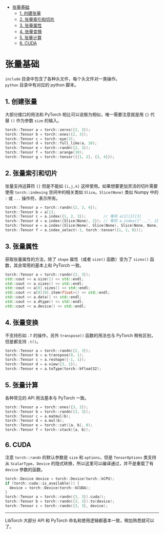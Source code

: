 - [张量基础](#张量基础)
  - [1. 创建张量](#1-创建张量)
  - [2. 张量索引和切片](#2-张量索引和切片)
  - [3. 张量属性](#3-张量属性)
  - [4. 张量变换](#4-张量变换)
  - [5. 张量计算](#5-张量计算)
  - [6. CUDA](#6-cuda)

# 张量基础

`include` 目录中包含了各种头文件，每个头文件对一类操作。  
`python` 目录中有对应的 python 脚本。 

## 1. 创建张量

大部分接口的用法和 PyTorch 相比可以说极为相似，唯一需要注意就是用 `{}` 代替 `()` 作为参数 `size` 的输入。

```cpp
torch::Tensor a = torch::zeros({2, 3});
torch::Tensor b = torch::ones({2, 3});
torch::Tensor c = torch::eye(3);
torch::Tensor d = torch::full_like(a, 10);
torch::Tensor e = torch::randn({2, 3});
torch::Tensor f = torch::arange(10);
torch::Tensor g = torch::tensor({{1, 2}, {3, 4}});
```


## 2. 张量索引和切片
张量支持运算符 `[]` 但是不能如 `[i,j,k]` 这样使用。如果想要更加灵活的切片需要使用 `torch::indexing` 空间中的相关类如 `Slice`。`Slice(None)` 类似 Numpy 中的 `:` 或 `...` 操作符，表示所有。

```cpp
torch::Tensor a = torch::randn({2, 3, 4});
torch::Tensor b = a[1];
torch::Tensor c = a.index({1, 2, 3});        // 等同 a[1][2][3]
torch::Tensor d = a.index({Slice(None), 2}); // 等同 a.index({"...", 2})
torch::Tensor e = a.index({Slice(None), Slice(None), Slice(None, None, 2)});
torch::Tensor f = a.index_select(-1, torch::tensor({1, 1, 0}));
```


## 3. 张量属性

获取张量属性的方法，除了 `shape` 属性（或者 `size()` 函数）变为了 `sizes()` 函数，其余常用的基本上和 PyTorch 一致。

```cpp
torch::Tensor a = torch::randn({2, 3});
std::cout << a.size(1) << std::endl;
std::cout << a.sizes() << std::endl;
std::cout << a[0].sizes() << std::endl;
std::cout << a[0][0].item<float>() << std::endl;
std::cout << a.data() << std::endl;
std::cout << a.dtype() << std::endl;
std::cout << a.device() << std::endl;
```


## 4. 张量变换

不支持形如 `.T` 的操作，另外 `transpose()` 函数的用法也与 PyTorch 稍有区别，但是都支持 `.t()`。

```cpp
torch::Tensor a = torch::randn({2, 3});
torch::Tensor b = a.transpose(0, 1);
torch::Tensor c = a.reshape({-1, 1});
torch::Tensor d = a.view({3, 2});
torch::Tensor e = a.toType(torch::kFloat32);
```


## 5. 张量计算

各种常见的 API 用法基本与 PyTorch 一致。

```cpp
torch::Tensor a = torch::ones({3, 3});
torch::Tensor b = torch::randn({3, 3});
torch::Tensor c = a.matmul(b);
torch::Tensor d = a.mul(b);
torch::Tensor e = torch::cat({a, b}, 0);
torch::Tensor f = torch::stack({a, b});
```


## 6. CUDA

注意 `torch::randn` 的默认参数是 `size` 和 `options`，但是 `TensorOptions` 类支持从 `ScalarType`、`Device` 的隐式转换，所以这里可以编译通过，并不是重载了有 `device` 参数的函数。

```cpp
torch::Device device = torch::Device(torch::kCPU);
if (torch::cuda::is_available()) {
  device = torch::Device(torch::kCUDA);
}
torch::Tensor a = torch::randn({3, 3}).cuda();
torch::Tensor b = torch::randn({3, 3}).to(device);
torch::Tensor c = torch::randn({3, 3}, device);
```

-----------

LibTorch 大部分 API 和 PyTorch 命名和使用逻辑都基本一致，稍加熟悉就可以了。